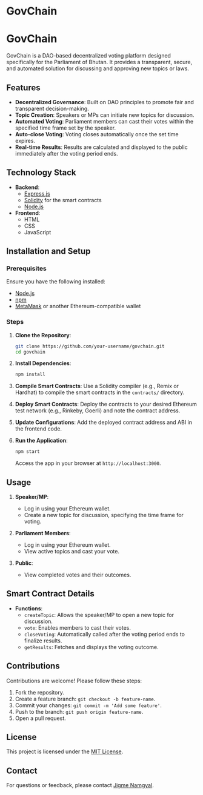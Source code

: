 # GovChain

# GovChain

GovChain is a DAO-based decentralized voting platform designed specifically for the Parliament of Bhutan. It provides a transparent, secure, and automated solution for discussing and approving new topics or laws.

## Features

- **Decentralized Governance**: Built on DAO principles to promote fair and transparent decision-making.
- **Topic Creation**: Speakers or MPs can initiate new topics for discussion.
- **Automated Voting**: Parliament members can cast their votes within the specified time frame set by the speaker.
- **Auto-close Voting**: Voting closes automatically once the set time expires.
- **Real-time Results**: Results are calculated and displayed to the public immediately after the voting period ends.

## Technology Stack

- **Backend**:
  - [Express.js](https://expressjs.com/)
  - [Solidity](https://soliditylang.org/) for the smart contracts
  - [Node.js](https://nodejs.org/)
- **Frontend**:
  - HTML
  - CSS
  - JavaScript

## Installation and Setup

### Prerequisites

Ensure you have the following installed:

- [Node.js](https://nodejs.org/)
- [npm](https://www.npmjs.com/)
- [MetaMask](https://metamask.io/) or another Ethereum-compatible wallet

### Steps

1. **Clone the Repository**:

   ```bash
   git clone https://github.com/your-username/govchain.git
   cd govchain
   ```

2. **Install Dependencies**:

   ```bash
   npm install
   ```

3. **Compile Smart Contracts**:
   Use a Solidity compiler (e.g., Remix or Hardhat) to compile the smart contracts in the `contracts/` directory.

4. **Deploy Smart Contracts**:
   Deploy the contracts to your desired Ethereum test network (e.g., Rinkeby, Goerli) and note the contract address.

5. **Update Configurations**:
   Add the deployed contract address and ABI in the frontend code.

6. **Run the Application**:
   ```bash
   npm start
   ```
   Access the app in your browser at `http://localhost:3000`.

## Usage

1. **Speaker/MP**:

   - Log in using your Ethereum wallet.
   - Create a new topic for discussion, specifying the time frame for voting.

2. **Parliament Members**:

   - Log in using your Ethereum wallet.
   - View active topics and cast your vote.

3. **Public**:
   - View completed votes and their outcomes.

## Smart Contract Details

- **Functions**:
  - `createTopic`: Allows the speaker/MP to open a new topic for discussion.
  - `vote`: Enables members to cast their votes.
  - `closeVoting`: Automatically called after the voting period ends to finalize results.
  - `getResults`: Fetches and displays the voting outcome.

## Contributions

Contributions are welcome! Please follow these steps:

1. Fork the repository.
2. Create a feature branch: `git checkout -b feature-name`.
3. Commit your changes: `git commit -m 'Add some feature'`.
4. Push to the branch: `git push origin feature-name`.
5. Open a pull request.

## License

This project is licensed under the [MIT License](LICENSE).

## Contact

For questions or feedback, please contact [Jigme Namgyal](mailto:xeviabcd28@gmail.com).
